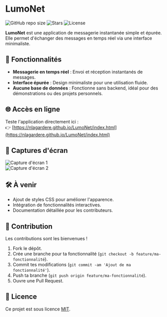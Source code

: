 # LumoNet

![GitHub repo size](https://img.shields.io/github/repo-size/nlagardere/LumoNet)
![Stars](https://img.shields.io/github/stars/nlagardere/LumoNet?style=for-the-badge&logo=github&color=green)
![License](https://img.shields.io/github/license/nlagardere/LumoNet?style=for-the-badge&color=blue)

**LumoNet** est une application de messagerie instantanée simple et épurée. Elle permet d'échanger des messages en temps réel via une interface minimaliste.

## 🧪 Fonctionnalités

- **Messagerie en temps réel** : Envoi et réception instantanés de messages.  
- **Interface épurée** : Design minimaliste pour une utilisation fluide.  
- **Aucune base de données** : Fonctionne sans backend, idéal pour des démonstrations ou des projets personnels.

## 🌐 Accès en ligne

Teste l'application directement ici :  
👉 [https://nlagardere.github.io/LumoNet/index.html](https://nlagardere.github.io/LumoNet/index.html)

## 📸 Captures d'écran

![Capture d'écran 1](/screenshot/capture1.png)  
![Capture d'écran 2](screenshot/capture2.png)  


## 🛠️ À venir

- Ajout de styles CSS pour améliorer l'apparence.  
- Intégration de fonctionnalités interactives.  
- Documentation détaillée pour les contributeurs.

## 🤝 Contribution

Les contributions sont les bienvenues !  

1. Fork le dépôt.  
2. Crée une branche pour ta fonctionnalité (`git checkout -b feature/ma-fonctionnalité`).  
3. Commit tes modifications (`git commit -am 'Ajout de ma fonctionnalité'`).  
4. Push ta branche (`git push origin feature/ma-fonctionnalité`).  
5. Ouvre une Pull Request.

## 📄 Licence

Ce projet est sous licence [MIT](https://opensource.org/licenses/MIT).

